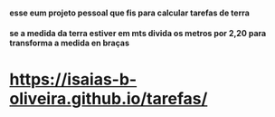 #### esse eum projeto pessoal que fis para calcular tarefas de terra 
#### se a medida da terra estiver em mts divida os metros por 2,20 para transforma a medida en braças
# https://isaias-b-oliveira.github.io/tarefas/
